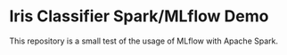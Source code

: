 # Iris Classifier Spark/MLflow Demo

This repository is a small test of the usage of MLflow with Apache Spark.
